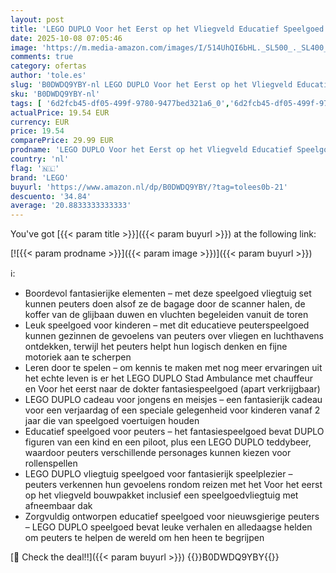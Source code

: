 ```yaml
---
layout: post
title: 'LEGO DUPLO Voor het Eerst op het Vliegveld Educatief Speelgoed voor Peuters voor Fijne Motoriek met Vliegtuig  2 Figuren en Teddybeer - Cadeau voor Jongens en Meisjes vanaf 2 Jaar 10443'
date: 2025-10-08 07:05:46
image: 'https://m.media-amazon.com/images/I/514UhQI6bHL._SL500_._SL400_.jpg'
comments: true
category: ofertas
author: 'tole.es'
slug: 'B0DWDQ9YBY-nl LEGO DUPLO Voor het Eerst op het Vliegveld Educatief...'
sku: 'B0DWDQ9YBY-nl'
tags: [ '6d2fcb45-df05-499f-9780-9477bed321a6_0','6d2fcb45-df05-499f-9780-9477bed321a6_501','Arborist Merchandising Root','Bouw- & constructiespeelgoed','Educatief speelgoed','Montessori','Self Service','Special Features Stores','Speelgoed & spellen','Speelgoedbouwsets','lego','🇳🇱', ]
actualPrice: 19.54 EUR
currency: EUR
price: 19.54
comparePrice: 29.99 EUR
prodname: 'LEGO DUPLO Voor het Eerst op het Vliegveld Educatief Speelgoed voor Peuters voor Fijne Motoriek met Vliegtuig  2 Figuren en Teddybeer - Cadeau voor Jongens en Meisjes vanaf 2 Jaar 10443'
country: 'nl'
flag: '🇳🇱'
brand: 'LEGO'
buyurl: 'https://www.amazon.nl/dp/B0DWDQ9YBY/?tag=tolees0b-21'
descuento: '34.84'
average: '20.8833333333333'
---
```


You've got [{{< param title >}}]({{< param buyurl >}}) at the following link:

[![{{< param prodname >}}]({{< param image >}})]({{< param buyurl >}})

ℹ️:

- Boordevol fantasierijke elementen – met deze speelgoed vliegtuig set kunnen peuters doen alsof ze de bagage door de scanner halen, de koffer van de glijbaan duwen en vluchten begeleiden vanuit de toren
- Leuk speelgoed voor kinderen – met dit educatieve peuterspeelgoed kunnen gezinnen de gevoelens van peuters over vliegen en luchthavens ontdekken, terwijl het peuters helpt hun logisch denken en fijne motoriek aan te scherpen
- Leren door te spelen – om kennis te maken met nog meer ervaringen uit het echte leven is er het LEGO DUPLO Stad Ambulance met chauffeur en Voor het eerst naar de dokter fantasiespeelgoed (apart verkrijgbaar)
- LEGO DUPLO cadeau voor jongens en meisjes – een fantasierijk cadeau voor een verjaardag of een speciale gelegenheid voor kinderen vanaf 2 jaar die van speelgoed voertuigen houden
- Educatief speelgoed voor peuters – het fantasiespeelgoed bevat DUPLO figuren van een kind en een piloot, plus een LEGO DUPLO teddybeer, waardoor peuters verschillende personages kunnen kiezen voor rollenspellen
- LEGO DUPLO vliegtuig speelgoed voor fantasierijk speelplezier – peuters verkennen hun gevoelens rondom reizen met het Voor het eerst op het vliegveld bouwpakket inclusief een speelgoedvliegtuig met afneembaar dak
- Zorgvuldig ontworpen educatief speelgoed voor nieuwsgierige peuters – LEGO DUPLO speelgoed bevat leuke verhalen en alledaagse helden om peuters te helpen de wereld om hen heen te begrijpen

[🛒 Check the deal!!]({{< param buyurl >}})
{{<world>}}B0DWDQ9YBY{{</world>}}
